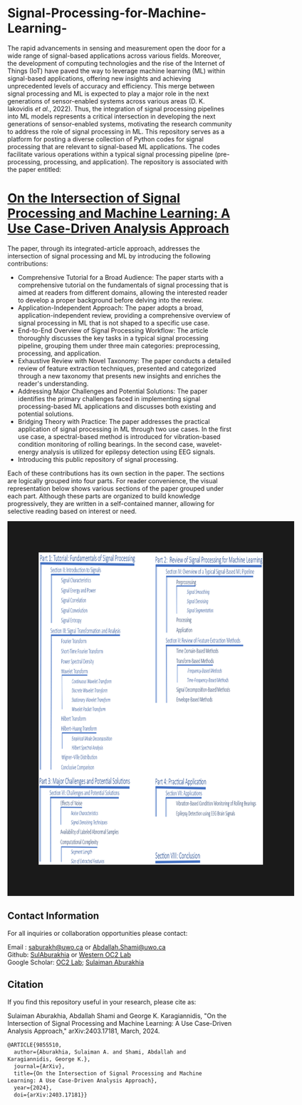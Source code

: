 # Signal-Processing-for-Machine-Learning-
The rapid advancements in sensing and measurement open the door for a wide range of signal-based applications across various fields. Moreover, the development of computing technologies and the rise of the Internet of Things (IoT) have paved the way to leverage machine learning (ML) within signal-based applications, offering new insights and achieving unprecedented levels of accuracy and efficiency. This merge between signal processing and ML is expected to play a major role in the next generations of sensor-enabled systems across various areas (D. K. Iakovidis *et al.*, 2022). Thus, the integration of signal processing pipelines into ML models represents a critical intersection in developing the next generations of sensor-enabled systems, motivating the research community to address the role of signal processing in ML. 
This repository serves as a platform for posting a diverse collection of Python codes for signal processing that are relevant to signal-based ML applications. The codes facilitate various operations within a typical signal processing pipeline (pre-processing, processing, and application). The repository is associated with the paper entitled: <br>

# [On the Intersection of Signal Processing and Machine Learning: A Use Case-Driven Analysis Approach](https://arxiv.org/abs/2403.17181) <br>

The paper, through its integrated-article approach, addresses the  intersection of signal processing and ML by introducing the following contributions:
<ul>
<li> Comprehensive Tutorial for a Broad Audience: The paper starts with a comprehensive tutorial on the fundamentals of signal processing that is aimed at readers from different domains, allowing the interested reader to develop a proper background before delving into the review.
<li> Application-Independent Approach: The paper adopts a broad, application-independent review, providing a comprehensive overview of signal processing in ML that is not shaped to a specific use case.
<li> End-to-End Overview of Signal Processing Workflow: The article thoroughly discusses the key tasks in a typical signal processing pipeline, grouping them under three main categories: preprocessing, processing, and application.


<li> Exhaustive Review with Novel Taxonomy: The paper conducts a detailed review of feature extraction techniques, presented and categorized through a new taxonomy that presents new insights and enriches the reader's understanding. 

<li> Addressing Major Challenges and Potential Solutions: The paper identifies the primary challenges faced in implementing signal processing-based ML applications and discusses both existing and potential solutions.

<li> Bridging Theory with Practice: The paper addresses the practical application of signal processing in ML through two use cases. In the first use case, a spectral-based method is introduced for vibration-based condition monitoring of rolling bearings. In the second case, wavelet-energy analysis is utilized for epilepsy detection using EEG signals.
<li> Introducing this public repository of signal processing.
</ul>

Each of these contributions has its own section in the paper. The sections are logically grouped into four parts. For reader convenience, the visual representation below shows various sections of the paper grouped under each part. Although these parts are organized to build knowledge progressively, they are written in a self-contained manner, allowing for selective reading based on interest or need.
<p align="center">
<img src="https://github.com/Western-OC2-Lab/Signal-Processing-for-Machine-Learning/blob/main/content_tree.png" width="700" height="700" border="70"/>
</p>

## Contact Information
For all inquiries or collaboration opportunities please contact: <br>

Email : saburakh@uwo.ca or Abdallah.Shami@uwo.ca <br>
Github: [SulAburakhia](https://github.com/SulAburakhia) or [Western OC2 Lab](https://github.com/Western-OC2-Lab) <br>
Google Scholar: [OC2 Lab](https://scholar.google.com.eg/citations?user=oiebNboAAAAJ&hl=en); [Sulaiman Aburakhia](https://scholar.google.com/citations?user=8x-pPSYAAAAJ&hl=en)




## Citation

If you find this repository useful in your research, please cite as:

Sulaiman Aburakhia, Abdallah Shami and George K. Karagiannidis, "On the Intersection of Signal Processing and Machine Learning: A Use Case-Driven Analysis
Approach," arXiv:2403.17181, March, 2024.

```
@ARTICLE{9855510,
  author={Aburakhia, Sulaiman A. and Shami, Abdallah and Karagiannidis, George K.},
  journal={ArXiv}, 
  title={On the Intersection of Signal Processing and Machine Learning: A Use Case-Driven Analysis Approach}, 
  year={2024},
  doi={arXiv:2403.17181}}
```

